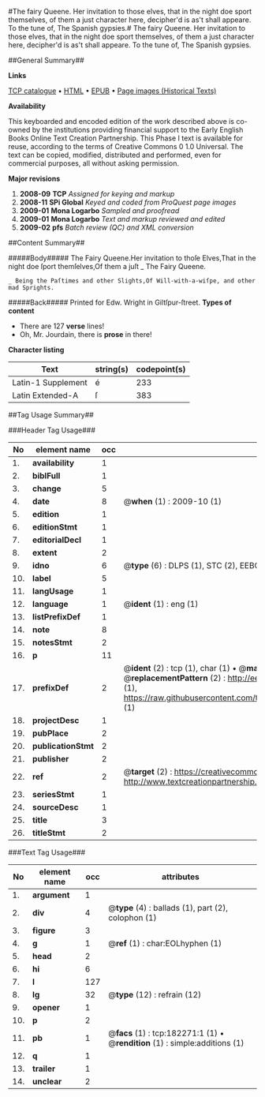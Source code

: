 #The fairy Queene. Her invitation to those elves, that in the night doe sport themselves, of them a just character here, decipher'd is as't shall appeare. To the tune of, The Spanish gypsies.#
The fairy Queene. Her invitation to those elves, that in the night doe sport themselves, of them a just character here, decipher'd is as't shall appeare. To the tune of, The Spanish gypsies.

##General Summary##

**Links**

[TCP catalogue](http://www.ota.ox.ac.uk/tcp/)  • 
[HTML](http://tei.it.ox.ac.uk/tcp/Texts-HTML/free/B03/B03398.html)  • 
[EPUB](http://tei.it.ox.ac.uk/tcp/Texts-EPUB/free/B03/B03398.epub) • 
[Page images (Historical Texts)](https://data.historicaltexts.jisc.ac.uk/view?pubId=eebo-99887538e&pageId=eebo-99887538e-182271-1)

**Availability**

This keyboarded and encoded edition of the
	       work described above is co-owned by the institutions
	       providing financial support to the Early English Books
	       Online Text Creation Partnership. This Phase I text is
	       available for reuse, according to the terms of Creative
	       Commons 0 1.0 Universal. The text can be copied,
	       modified, distributed and performed, even for
	       commercial purposes, all without asking permission.

**Major revisions**

1. __2008-09__ __TCP__ *Assigned for keying and markup*
1. __2008-11__ __SPi Global__ *Keyed and coded from ProQuest page images*
1. __2009-01__ __Mona Logarbo__ *Sampled and proofread*
1. __2009-01__ __Mona Logarbo__ *Text and markup reviewed and edited*
1. __2009-02__ __pfs__ *Batch review (QC) and XML conversion*

##Content Summary##

#####Body#####
The Fairy Queene.Her invitation to thoſe Elves,That in the night doe ſport themſelves,Of them a juſt
    _ The Fairy Queene.

    _ Being the Paſtimes and other Slights,Of Will-with-a-wiſpe, and other mad Sprights.

#####Back#####
Printed for Edw. Wright in Giltſpur-ſtreet.
**Types of content**

  * There are 127 **verse** lines!
  * Oh, Mr. Jourdain, there is **prose** in there!

**Character listing**


|Text|string(s)|codepoint(s)|
|---|---|---|
|Latin-1 Supplement|é|233|
|Latin Extended-A|ſ|383|

##Tag Usage Summary##

###Header Tag Usage###

|No|element name|occ|attributes|
|---|---|---|---|
|1.|__availability__|1||
|2.|__biblFull__|1||
|3.|__change__|5||
|4.|__date__|8| @__when__ (1) : 2009-10 (1)|
|5.|__edition__|1||
|6.|__editionStmt__|1||
|7.|__editorialDecl__|1||
|8.|__extent__|2||
|9.|__idno__|6| @__type__ (6) : DLPS (1), STC (2), EEBO-CITATION (1), PROQUEST (1), VID (1)|
|10.|__label__|5||
|11.|__langUsage__|1||
|12.|__language__|1| @__ident__ (1) : eng (1)|
|13.|__listPrefixDef__|1||
|14.|__note__|8||
|15.|__notesStmt__|2||
|16.|__p__|11||
|17.|__prefixDef__|2| @__ident__ (2) : tcp (1), char (1)  •  @__matchPattern__ (2) : ([0-9\-]+):([0-9IVX]+) (1), (.+) (1)  •  @__replacementPattern__ (2) : http://eebo.chadwyck.com/downloadtiff?vid=$1&page=$2 (1), https://raw.githubusercontent.com/textcreationpartnership/Texts/master/tcpchars.xml#$1 (1)|
|18.|__projectDesc__|1||
|19.|__pubPlace__|2||
|20.|__publicationStmt__|2||
|21.|__publisher__|2||
|22.|__ref__|2| @__target__ (2) : https://creativecommons.org/publicdomain/zero/1.0/ (1), http://www.textcreationpartnership.org/docs/. (1)|
|23.|__seriesStmt__|1||
|24.|__sourceDesc__|1||
|25.|__title__|3||
|26.|__titleStmt__|2||


###Text Tag Usage###

|No|element name|occ|attributes|
|---|---|---|---|
|1.|__argument__|1||
|2.|__div__|4| @__type__ (4) : ballads (1), part (2), colophon (1)|
|3.|__figure__|3||
|4.|__g__|1| @__ref__ (1) : char:EOLhyphen (1)|
|5.|__head__|2||
|6.|__hi__|6||
|7.|__l__|127||
|8.|__lg__|32| @__type__ (12) : refrain (12)|
|9.|__opener__|1||
|10.|__p__|2||
|11.|__pb__|1| @__facs__ (1) : tcp:182271:1 (1)  •  @__rendition__ (1) : simple:additions (1)|
|12.|__q__|1||
|13.|__trailer__|1||
|14.|__unclear__|2||
